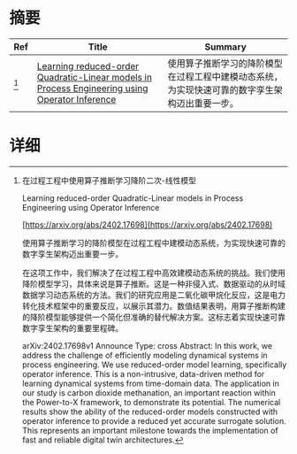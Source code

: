 # 摘要

| Ref | Title | Summary |
| --- | --- | --- |
| [^1] | [Learning reduced-order Quadratic-Linear models in Process Engineering using Operator Inference](https://arxiv.org/abs/2402.17698) | 使用算子推断学习的降阶模型在过程工程中建模动态系统，为实现快速可靠的数字孪生架构迈出重要一步。 |

# 详细

[^1]: 在过程工程中使用算子推断学习降阶二次-线性模型

    Learning reduced-order Quadratic-Linear models in Process Engineering using Operator Inference

    [https://arxiv.org/abs/2402.17698](https://arxiv.org/abs/2402.17698)

    使用算子推断学习的降阶模型在过程工程中建模动态系统，为实现快速可靠的数字孪生架构迈出重要一步。

    

    在这项工作中，我们解决了在过程工程中高效建模动态系统的挑战。我们使用降阶模型学习，具体来说是算子推断。这是一种非侵入式、数据驱动的从时域数据学习动态系统的方法。我们的研究应用是二氧化碳甲烷化反应，这是电力转化技术框架中的重要反应，以展示其潜力。数值结果表明，用算子推断构建的降阶模型能够提供一个简化但准确的替代解决方案。这标志着实现快速可靠数字孪生架构的重要里程碑。

    arXiv:2402.17698v1 Announce Type: cross  Abstract: In this work, we address the challenge of efficiently modeling dynamical systems in process engineering. We use reduced-order model learning, specifically operator inference. This is a non-intrusive, data-driven method for learning dynamical systems from time-domain data. The application in our study is carbon dioxide methanation, an important reaction within the Power-to-X framework, to demonstrate its potential. The numerical results show the ability of the reduced-order models constructed with operator inference to provide a reduced yet accurate surrogate solution. This represents an important milestone towards the implementation of fast and reliable digital twin architectures.
    

